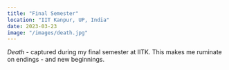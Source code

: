 ```yaml
---
title: "Final Semester"
location: "IIT Kanpur, UP, India"
date: 2023-03-23
image: "/images/death.jpg"
---
```


_Death_ - captured during my final semester at IITK. This makes me ruminate on endings - and new beginnings.